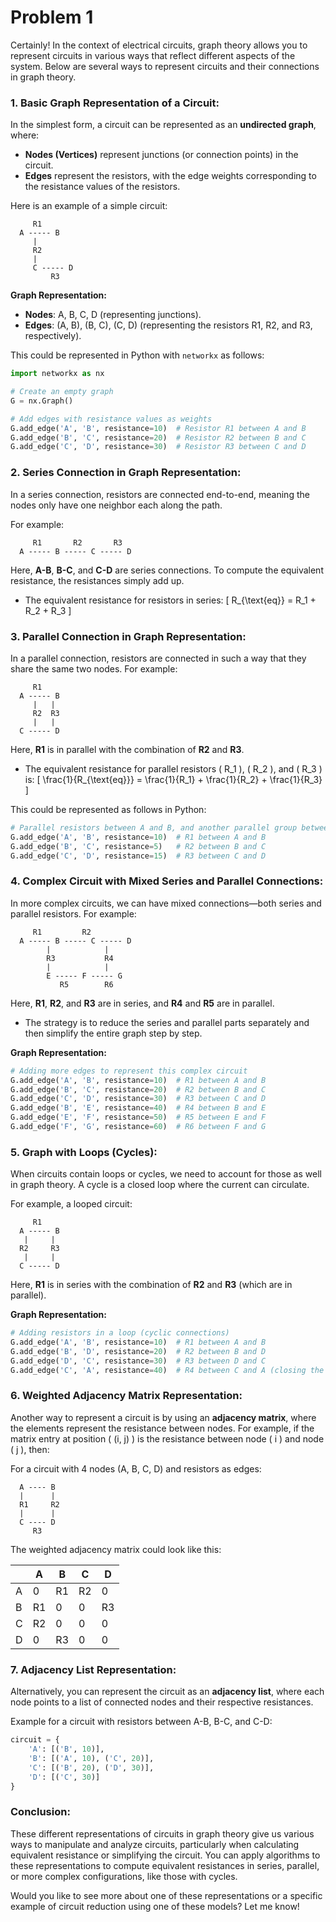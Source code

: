# Problem 1

Certainly! In the context of electrical circuits, graph theory allows you to represent circuits in various ways that reflect different aspects of the system. Below are several ways to represent circuits and their connections in graph theory.

### 1. **Basic Graph Representation of a Circuit:**
In the simplest form, a circuit can be represented as an **undirected graph**, where:
- **Nodes (Vertices)** represent junctions (or connection points) in the circuit.
- **Edges** represent the resistors, with the edge weights corresponding to the resistance values of the resistors.

Here is an example of a simple circuit:

```
     R1
  A ----- B
     |  
     R2
     |
     C ----- D
         R3
```

**Graph Representation:**

- **Nodes**: A, B, C, D (representing junctions).
- **Edges**: (A, B), (B, C), (C, D) (representing the resistors R1, R2, and R3, respectively).

This could be represented in Python with `networkx` as follows:

```python
import networkx as nx

# Create an empty graph
G = nx.Graph()

# Add edges with resistance values as weights
G.add_edge('A', 'B', resistance=10)  # Resistor R1 between A and B
G.add_edge('B', 'C', resistance=20)  # Resistor R2 between B and C
G.add_edge('C', 'D', resistance=30)  # Resistor R3 between C and D
```

### 2. **Series Connection in Graph Representation:**
In a series connection, resistors are connected end-to-end, meaning the nodes only have one neighbor each along the path.

For example:

```
     R1       R2       R3
  A ----- B ----- C ----- D
```

Here, **A-B**, **B-C**, and **C-D** are series connections. To compute the equivalent resistance, the resistances simply add up.

- The equivalent resistance for resistors in series:
  \[
  R_{\text{eq}} = R_1 + R_2 + R_3
  \]

### 3. **Parallel Connection in Graph Representation:**
In a parallel connection, resistors are connected in such a way that they share the same two nodes. For example:

```
     R1
  A ----- B
     |   |
     R2  R3
     |   |
  C ----- D
```

Here, **R1** is in parallel with the combination of **R2** and **R3**.

- The equivalent resistance for parallel resistors \( R_1 \), \( R_2 \), and \( R_3 \) is:
  \[
  \frac{1}{R_{\text{eq}}} = \frac{1}{R_1} + \frac{1}{R_2} + \frac{1}{R_3}
  \]

This could be represented as follows in Python:

```python
# Parallel resistors between A and B, and another parallel group between C and D
G.add_edge('A', 'B', resistance=10)  # R1 between A and B
G.add_edge('B', 'C', resistance=5)   # R2 between B and C
G.add_edge('C', 'D', resistance=15)  # R3 between C and D
```

### 4. **Complex Circuit with Mixed Series and Parallel Connections:**
In more complex circuits, we can have mixed connections—both series and parallel resistors. For example:

```
     R1         R2
  A ----- B ----- C ----- D
        |            |
        R3           R4
        |            |
        E ----- F ----- G
           R5        R6
```

Here, **R1**, **R2**, and **R3** are in series, and **R4** and **R5** are in parallel.

- The strategy is to reduce the series and parallel parts separately and then simplify the entire graph step by step.

**Graph Representation:**

```python
# Adding more edges to represent this complex circuit
G.add_edge('A', 'B', resistance=10)  # R1 between A and B
G.add_edge('B', 'C', resistance=20)  # R2 between B and C
G.add_edge('C', 'D', resistance=30)  # R3 between C and D
G.add_edge('B', 'E', resistance=40)  # R4 between B and E
G.add_edge('E', 'F', resistance=50)  # R5 between E and F
G.add_edge('F', 'G', resistance=60)  # R6 between F and G
```

### 5. **Graph with Loops (Cycles):**
When circuits contain loops or cycles, we need to account for those as well in graph theory. A cycle is a closed loop where the current can circulate.

For example, a looped circuit:

```
     R1
  A ----- B
   |     |
  R2     R3
   |     |
  C ----- D
```

Here, **R1** is in series with the combination of **R2** and **R3** (which are in parallel).

**Graph Representation:**

```python
# Adding resistors in a loop (cyclic connections)
G.add_edge('A', 'B', resistance=10)  # R1 between A and B
G.add_edge('B', 'D', resistance=20)  # R2 between B and D
G.add_edge('D', 'C', resistance=30)  # R3 between D and C
G.add_edge('C', 'A', resistance=40)  # R4 between C and A (closing the loop)
```

### 6. **Weighted Adjacency Matrix Representation:**
Another way to represent a circuit is by using an **adjacency matrix**, where the elements represent the resistance between nodes. For example, if the matrix entry at position \( (i, j) \) is the resistance between node \( i \) and node \( j \), then:

For a circuit with 4 nodes (A, B, C, D) and resistors as edges:

```
  A ---- B
  |      |
  R1     R2
  |      |
  C ---- D
     R3
```

The weighted adjacency matrix could look like this:

|   | A   | B   | C   | D   |
|---|-----|-----|-----|-----|
| A | 0   | R1  | R2  | 0   |
| B | R1  | 0   | 0   | R3  |
| C | R2  | 0   | 0   | 0   |
| D | 0   | R3  | 0   | 0   |

### 7. **Adjacency List Representation:**
Alternatively, you can represent the circuit as an **adjacency list**, where each node points to a list of connected nodes and their respective resistances.

Example for a circuit with resistors between A-B, B-C, and C-D:

```python
circuit = {
    'A': [('B', 10)],
    'B': [('A', 10), ('C', 20)],
    'C': [('B', 20), ('D', 30)],
    'D': [('C', 30)]
}
```

### Conclusion:
These different representations of circuits in graph theory give us various ways to manipulate and analyze circuits, particularly when calculating equivalent resistance or simplifying the circuit. You can apply algorithms to these representations to compute equivalent resistances in series, parallel, or more complex configurations, like those with cycles.

Would you like to see more about one of these representations or a specific example of circuit reduction using one of these models? Let me know!